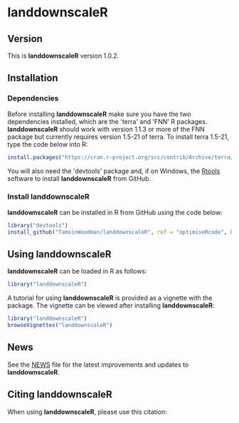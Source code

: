 # landdownscaleR

## Version

This is **landdownscaleR** version 1.0.2.

## Installation

### Dependencies

Before installing **landdownscaleR** make sure you have the two dependencies 
installed, which are the 'terra' and 'FNN' R packages. **landdownscaleR** should
work with version 1.1.3 or more of the FNN package but currently requires 
version 1.5-21 of terra. To install terra 1.5-21, type the code below into R:

```r
install.packages("https://cran.r-project.org/src/contrib/Archive/terra/terra_1.5-21.tar.gz", repos = NULL, type = "source")
```

You will also need the 'devtools' package and, if on Windows, the 
[Rtools](https://cran.r-project.org/bin/windows/Rtools/) software to install 
**landdownscaleR** from GitHub.

### Install landdownscaleR

**landdownscaleR** can be installed in R from GitHub using the code below:

```r
library("devtools")
install_github("TamsinWoodman/landdownscaleR", ref = "optimiseRcode", build_vignettes = TRUE)
```

## Using landdownscaleR

**landdownscaleR** can be loaded in R as follows:

```r
library("landdownscaleR")
```

A tutorial for using **landdownscaleR** is provided as a vignette with the 
package. The vignette can be viewed after installing 
**landdownscaleR**:

```r
library("landdownscaleR")
browseVignettes("landdownscaleR")
```

## News

See the [NEWS](NEWS.md) file for the latest improvements and updates to 
**landdownscaleR**.

## Citing landdownscaleR

When using **landdownscaleR**, please use this citation:

